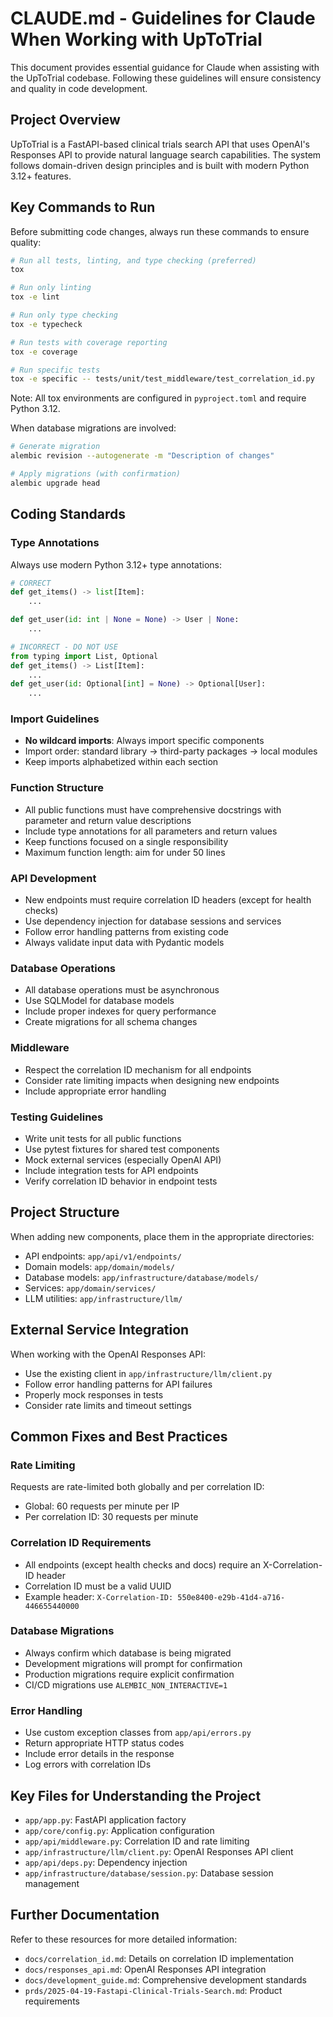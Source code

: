 # CLAUDE.md - Guidelines for Claude When Working with UpToTrial

This document provides essential guidance for Claude when assisting with the UpToTrial codebase. Following these guidelines will ensure consistency and quality in code development.

## Project Overview

UpToTrial is a FastAPI-based clinical trials search API that uses OpenAI's Responses API to provide natural language search capabilities. The system follows domain-driven design principles and is built with modern Python 3.12+ features.

## Key Commands to Run

Before submitting code changes, always run these commands to ensure quality:

```bash
# Run all tests, linting, and type checking (preferred)
tox

# Run only linting
tox -e lint

# Run only type checking
tox -e typecheck 

# Run tests with coverage reporting
tox -e coverage

# Run specific tests
tox -e specific -- tests/unit/test_middleware/test_correlation_id.py
```

Note: All tox environments are configured in `pyproject.toml` and require Python 3.12.

When database migrations are involved:

```bash
# Generate migration
alembic revision --autogenerate -m "Description of changes"

# Apply migrations (with confirmation)
alembic upgrade head
```

## Coding Standards

### Type Annotations

Always use modern Python 3.12+ type annotations:

```python
# CORRECT
def get_items() -> list[Item]:
    ...

def get_user(id: int | None = None) -> User | None:
    ...

# INCORRECT - DO NOT USE
from typing import List, Optional
def get_items() -> List[Item]:
    ...
def get_user(id: Optional[int] = None) -> Optional[User]:
    ...
```

### Import Guidelines

- **No wildcard imports**: Always import specific components
- Import order: standard library → third-party packages → local modules
- Keep imports alphabetized within each section

### Function Structure

- All public functions must have comprehensive docstrings with parameter and return value descriptions
- Include type annotations for all parameters and return values
- Keep functions focused on a single responsibility
- Maximum function length: aim for under 50 lines

### API Development

- New endpoints must require correlation ID headers (except for health checks)
- Use dependency injection for database sessions and services
- Follow error handling patterns from existing code
- Always validate input data with Pydantic models

### Database Operations

- All database operations must be asynchronous
- Use SQLModel for database models
- Include proper indexes for query performance
- Create migrations for all schema changes

### Middleware

- Respect the correlation ID mechanism for all endpoints
- Consider rate limiting impacts when designing new endpoints
- Include appropriate error handling

### Testing Guidelines

- Write unit tests for all public functions
- Use pytest fixtures for shared test components
- Mock external services (especially OpenAI API)
- Include integration tests for API endpoints
- Verify correlation ID behavior in endpoint tests

## Project Structure

When adding new components, place them in the appropriate directories:

- API endpoints: `app/api/v1/endpoints/`
- Domain models: `app/domain/models/`
- Database models: `app/infrastructure/database/models/`
- Services: `app/domain/services/`
- LLM utilities: `app/infrastructure/llm/`

## External Service Integration

When working with the OpenAI Responses API:

- Use the existing client in `app/infrastructure/llm/client.py`
- Follow error handling patterns for API failures
- Properly mock responses in tests
- Consider rate limits and timeout settings

## Common Fixes and Best Practices

### Rate Limiting

Requests are rate-limited both globally and per correlation ID:
- Global: 60 requests per minute per IP
- Per correlation ID: 30 requests per minute

### Correlation ID Requirements

- All endpoints (except health checks and docs) require an X-Correlation-ID header
- Correlation ID must be a valid UUID
- Example header: `X-Correlation-ID: 550e8400-e29b-41d4-a716-446655440000`

### Database Migrations

- Always confirm which database is being migrated
- Development migrations will prompt for confirmation
- Production migrations require explicit confirmation
- CI/CD migrations use `ALEMBIC_NON_INTERACTIVE=1`

### Error Handling

- Use custom exception classes from `app/api/errors.py`
- Return appropriate HTTP status codes
- Include error details in the response
- Log errors with correlation IDs

## Key Files for Understanding the Project

- `app/app.py`: FastAPI application factory
- `app/core/config.py`: Application configuration
- `app/api/middleware.py`: Correlation ID and rate limiting
- `app/infrastructure/llm/client.py`: OpenAI Responses API client
- `app/api/deps.py`: Dependency injection
- `app/infrastructure/database/session.py`: Database session management

## Further Documentation

Refer to these resources for more detailed information:
- `docs/correlation_id.md`: Details on correlation ID implementation
- `docs/responses_api.md`: OpenAI Responses API integration
- `docs/development_guide.md`: Comprehensive development standards
- `prds/2025-04-19-Fastapi-Clinical-Trials-Search.md`: Product requirements